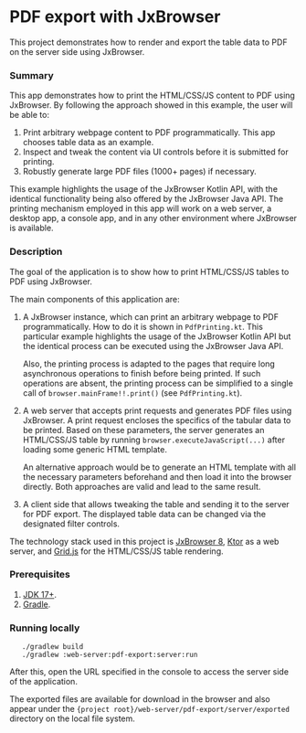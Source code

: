 # PDF export with JxBrowser

This project demonstrates how to render and export the table data to PDF 
on the server side using JxBrowser.

### Summary

This app demonstrates how to print the HTML/CSS/JS content to PDF using JxBrowser.
By following the approach showed in this example, the user will be able to:

1. Print arbitrary webpage content to PDF programmatically. This app chooses table
   data as an example.
2. Inspect and tweak the content via UI controls before it is submitted for printing.
3. Robustly generate large PDF files (1000+ pages) if necessary.

This example highlights the usage of the JxBrowser Kotlin API, with the identical
functionality being also offered by the JxBrowser Java API. The printing mechanism
employed in this app will work on a web server, a desktop app, a console app,
and in any other environment where JxBrowser is available.

### Description

The goal of the application is to show how to print HTML/CSS/JS tables to PDF 
using JxBrowser.

The main components of this application are:

1. A JxBrowser instance, which can print an arbitrary webpage to PDF programmatically.
   How to do it is shown in `PdfPrinting.kt`. This particular example highlights
   the usage of the JxBrowser Kotlin API but the identical process can be executed
   using the JxBrowser Java API. 
   
   Also, the printing process is adapted to the pages that require long asynchronous 
   operations to finish before being printed. If such operations are absent, the printing 
   process can be simplified to a single call of `browser.mainFrame!!.print()`
   (see `PdfPrinting.kt`).

2. A web server that accepts print requests and generates PDF files using JxBrowser.
   A print request encloses the specifics of the tabular data to be printed. Based
   on these parameters, the server generates an HTML/CSS/JS table by running
   `browser.executeJavaScript(...)` after loading some generic HTML template.

   An alternative approach would be to generate an HTML template with all the
   necessary parameters beforehand and then load it into the browser directly. 
   Both approaches are valid and lead to the same result.

3. A client side that allows tweaking the table and sending it to the server for PDF export.
   The displayed table data can be changed via the designated filter controls.

The technology stack used in this project is [JxBrowser 8][jxbrowser], [Ktor][ktor] 
as a web server, and [Grid.js][gridjs] for the HTML/CSS/JS table rendering.

### Prerequisites
1. [JDK 17+][jdk].
2. [Gradle][gradle].

### Running locally
```shell
   ./gradlew build
   ./gradlew :web-server:pdf-export:server:run
```
After this, open the URL specified in the console to access the server side of the application.

The exported files are available for download in the browser and also appear 
under the `{project root}/web-server/pdf-export/server/exported` directory 
on the local file system.

[jxbrowser]: https://teamdev.com/jxbrowser
[ktor]: https://ktor.io
[gridjs]: https://gridjs.io
[jdk]: https://www.azul.com/downloads/#zulu
[gradle]: https://gradle.org/install
